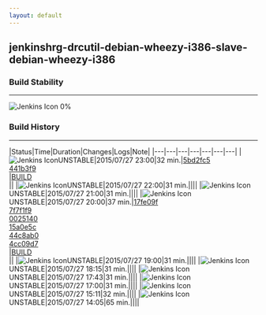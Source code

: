```yaml
---
layout: default
---
```

## jenkinshrg-drcutil-debian-wheezy-i386-slave-debian-wheezy-i386
### Build Stability
___
![Jenkins Icon](http://jenkinshrg.github.io/images/48x48/health-00to19.png)
0%
  
### Build History
___
|Status|Time|Duration|Changes|Logs|Note|
|---|---|---|---|---|---|---|
|![Jenkins Icon](http://jenkinshrg.github.io/images/24x24/yellow.png)UNSTABLE|2015/07/27 23:00|32 min.|[5bd2fc5](https://github.com/fkanehiro/hrpsys-base/commit/5bd2fc5c4207936be7fb08460a2597bef6c006b5)<br>[441b3f9](https://github.com/fkanehiro/hrpsys-base/commit/441b3f98270d7a15caff7ea601c1e12e2c720ba6)<br>|[BUILD](https://drive.google.com/file/d/0B54sHwaxmuM4cWZ2eUFTcDlJN28/view?usp=drivesdk)<br>||
|![Jenkins Icon](http://jenkinshrg.github.io/images/24x24/yellow.png)UNSTABLE|2015/07/27 22:00|31 min.||||
|![Jenkins Icon](http://jenkinshrg.github.io/images/24x24/yellow.png)UNSTABLE|2015/07/27 21:00|31 min.||||
|![Jenkins Icon](http://jenkinshrg.github.io/images/24x24/yellow.png)UNSTABLE|2015/07/27 20:00|37 min.|[17fe09f](https://github.com/jrl-umi3218/hmc2/commit/17fe09f03d1d4b2a133c2b6c50e260e45102acb8)<br>[7f7f1f9](https://github.com/jrl-umi3218/hmc2/commit/7f7f1f9fe3d11298d0bee7d13890d08e95068351)<br>[0025140](https://github.com/jrl-umi3218/hmc2/commit/00251405849da1831c10d07cbdc9fa8457861535)<br>[15a0e5c](https://github.com/jrl-umi3218/hmc2/commit/15a0e5c06a1b1df038bc340901c8ac7e5f32234c)<br>[44c8ab0](https://github.com/jrl-umi3218/hrpsys-humanoid/commit/44c8ab0fed9803a5230416832d6d587e21f48abb)<br>[4cc09d7](https://github.com/jrl-umi3218/hrpsys-humanoid/commit/4cc09d7c17e09908f4d7d6bfacc8835e6bdcd5c8)<br>|[BUILD](https://drive.google.com/file/d/0B54sHwaxmuM4VjV4NUpLa21hVVE/view?usp=drivesdk)<br>||
|![Jenkins Icon](http://jenkinshrg.github.io/images/24x24/yellow.png)UNSTABLE|2015/07/27 19:00|31 min.||||
|![Jenkins Icon](http://jenkinshrg.github.io/images/24x24/yellow.png)UNSTABLE|2015/07/27 18:15|31 min.||||
|![Jenkins Icon](http://jenkinshrg.github.io/images/24x24/yellow.png)UNSTABLE|2015/07/27 17:43|31 min.||||
|![Jenkins Icon](http://jenkinshrg.github.io/images/24x24/yellow.png)UNSTABLE|2015/07/27 17:00|31 min.||||
|![Jenkins Icon](http://jenkinshrg.github.io/images/24x24/yellow.png)UNSTABLE|2015/07/27 15:11|32 min.||||
|![Jenkins Icon](http://jenkinshrg.github.io/images/24x24/yellow.png)UNSTABLE|2015/07/27 14:05|65 min.||||
